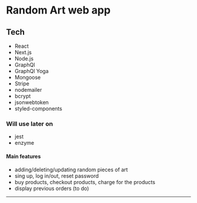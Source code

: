 # Random Art web app
## Tech

  - React
  - Next.js
  - Node.js 
  - GraphQl
  - GraphQl Yoga
  - Mongoose
  - Stripe
  - nodemailer
  - bcrypt
  - jsonwebtoken
  - styled-components

### Will use later on
- jest
- enzyme

#### Main features
- adding/deleting/updating random pieces of art
- sing up, log in/out, reset password
- buy products, checkout products, charge for the products
- display previous orders (to do)
----